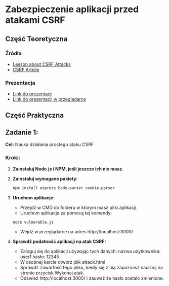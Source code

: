 # Zabezpieczenie aplikacji przed atakami CSRF

## Część Teoretyczna
### Źródła
- [Lesson about CSRF Attacks](https://learn.snyk.io/lesson/csrf-attack/)
- [CSRF Article](https://www.linkedin.com/pulse/cross-site-request-forgery-csrf-syed-muhammad-abdul-karim/)
### Prezentacja
- [Link do prezentacji]()
- [Link do prezentacji w przeglądarce]()
## Część Praktyczna

## Zadanie 1: 

**Cel:** Nauka działania prostego ataku CSRF

### Kroki:
1. **Zainstaluj Node.js i NPM, jeśli jeszcze ich nie masz.**

2. **Zainstaluj wymagane pakiety:**
   ```xml
   npm install express body-parser cookie-parser
   ```
3. **Uruchom aplikacje:**
   - Przejdź w CMD do folderu w którym masz pliki aplikacji.
   - Uruchom aplikacje za pomocą tej komendy:
   ```xml
   node vulnerable.js
   ```
   - Wejdź w przeglądarce na adres http://localhost:3000/
4. **Sprawdź podatność aplikacji na atak CSRF:**
   - Zaloguj się do aplikacji używając tych danych: nazwa użytkownika: user1 hasło: 12345
   - W osobnej karcie otwórz plik attack.html
   - Sprawdź zawartość tego pliku, kiedy się z nią zapoznasz naciśnij na stronie przycisk Wykonaj atak.
   - Odśwież http://localhost:3000/ i zauważ że hasło zostało zmienione.


